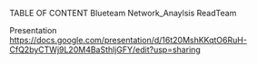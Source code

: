 TABLE OF CONTENT
Blueteam
Network_Anaylsis
ReadTeam










 Presentation 
https://docs.google.com/presentation/d/16t20MshKKqtO6RuH-CfQ2byCTWj9L20M4BaSthljGFY/edit?usp=sharing
